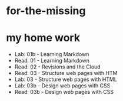 # for-the-missing
# my home work 
* Lab: 01b - Learning Markdown 
* Read: 01 - Learning Markdown
* Read: 02 - Revisions and the Cloud
* Read: 03 - Structure web pages with HTM
* Lab: 03 - Structure web pages with HTML
* Lab: 03b - Design web pages with CSS
* Read: 03b - Design web pages with CSS
